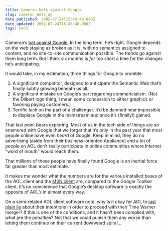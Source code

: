 ```yaml
---
title: Cameron bets against Google
slug: cameron_bets_ag
date_published: 2002-07-24T15:43:48.000Z
date_updated: 2002-07-24T15:43:48.000Z
tags: tech
---
```


Cameron’s [bet against Google](http://overstated.net/archives/2002_07.asp#000187). In the long term, he’s right. Google depends on the web staying as broken as it is, with no semantics assigned to content, and no site-to-site communication possible. The trends go against them long term. But I think six months is *far* too short a time for the changes he’s anticipating.

It would take, in my estimation, three things for Google to crumble:

1. A significant competitor, designed to anticipate the Semantic Web that’s finally subtly growing beneath us all.
2. A significant mistake on Google’s part regarding commericialism. (Not the Dilbert logo thing, I mean some concession to either graphics or favoring paying customers.)
3. Terrific luck on the part of a challenger. It’d be damned near impossible to displace Google in the mainstream audience it’s (finally!) gained.

That last point bears exploring. Most of us in the tech side of things are so enamored with Google that we forget that it’s only in the past year that most people online have even *heard* of Google. Keep in mind, they do no advertising (aside from their business-oriented Appliance) and a lot of people on AOL don’t really participate in online communities where Internet "word of mouth" would reach them.

That millions of those people have finally found Google is an inertial force far greater than most estimate.

It makes me wonder what the numbers are for the various installed bases of the AOL client and the [MSN client](http://www.wininformant.com/Articles/Index.cfm?ArticleID=24662) are, compared to the Google Toolbar client. It’s no coincidence that Google’s desktop software is exactly the opposite of AOL’s in almost every way.

On a semi-related AOL client software note, why is it okay for AOL to [just plain lie](http://www.wininformant.com/Articles/Index.cfm?ArticleID=26010) about their intentions in order to proceed with their Time Warner merger? If this is one of the conditions, and it hasn’t been complied with, what are the penalties? Not that we could punish them any worse than letting them continue on their current downward spiral…
